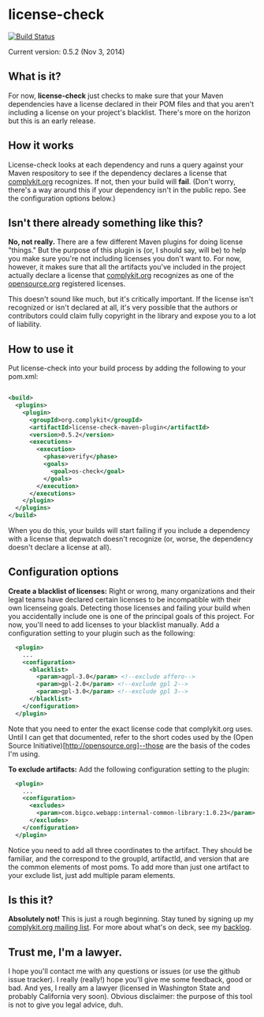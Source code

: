 license-check
=============

[![Build Status](https://travis-ci.org/mrice/license-check.png)](https://travis-ci.org/mrice/license-check)

Current version: 0.5.2 (Nov 3, 2014)

What is it?
--------------
For now, **license-check** just checks to make sure that your Maven dependencies have a license declared in their POM files and that you aren't including a license on your project's blacklist. There's more on the horizon but this is an early release. 

How it works
--------------
License-check looks at each dependency and runs a query against your Maven respository to see if the dependency declares a license that [complykit.org](http://www.complykit.org) recognizes. If not, then your build will **fail**. (Don't worry, there's a way around this if your dependency isn't in the public repo. See the configuration options below.)

Isn't there already something like this?
---------------
**No, not really.** There are a few different Maven plugins for doing license "things." But the purpose of this plugin is (or, I should say, will be) to help you make sure you're not including licenses you don't want to. For now, however, it makes sure that all the artifacts you've included in the project actually declare a license that [complykit.org](http://www.complykit.org) recognizes as one of the [opensource.org](http://www.opensource.org/) registered licenses. 

This doesn't sound like much, but it's critically important. If the license isn't recognized or isn't declared at all, it's very possible that the authors or contributors could claim fully copyright in the library and expose you to a lot of liability. 

How to use it
---------------
Put license-check into your build process by adding the following to your pom.xml:

```xml

<build>
  <plugins>
    <plugin>
      <groupId>org.complykit</groupId>
      <artifactId>license-check-maven-plugin</artifactId>
      <version>0.5.2</version>
      <executions>
        <execution>
          <phase>verify</phase>
          <goals>
            <goal>os-check</goal>
          </goals>
        </execution>
      </executions>
    </plugin>
  </plugins>
</build>

```

When you do this, your builds will start failing if you include a dependency with a license that depwatch doesn't recognize (or, worse, the dependency doesn't declare a license at all).

Configuration options
---------------
**Create a blacklist of licenses:** Right or wrong, many organizations and their legal teams have declared certain licenses to be incompatible with their own licenseing goals. Detecting those licenses and failing your build when you accidentally include one is one of the principal goals of this project. For now, you'll need to add licenses to your blacklist manually. Add a configuration setting to your plugin such as the following:

```xml
  <plugin>
    ...
    <configuration>
      <blacklist>
        <param>agpl-3.0</param> <!--exclude affero-->
        <param>gpl-2.0</param> <!--exclude gpl 2-->
        <param>gpl-3.0</param> <!--exclude gpl 3-->
      </blacklist>
    </configuration>
  </plugin>
```

Note that you need to enter the exact license code that complykit.org uses. Until I can get that documented, refer to the short codes used by the (Open Source Initiative)[http://opensource.org]--those are the basis of the codes I'm using.

**To exclude artifacts:** Add the following configuration setting to the plugin:

```xml
  <plugin>
    ...
    <configuration>
      <excludes>
        <param>com.bigco.webapp:internal-common-library:1.0.23</param>
      </excludes>
    </configuration>
  </plugin>
```

Notice you need to add all three coordinates to the artifact. They should be familiar, and the correspond to the groupId, artifactId, and version that are the common elements of most poms. To add more than just one artifact to your exclude list, just add multiple param elements.


Is this it?
---------------
**Absolutely not!** This is just a rough beginning. Stay tuned by signing up my [complykit.org mailing list](http://www.complykit.org). For more about what's on deck, see my [backlog](https://github.com/mrice/license-check/wiki/Backlog).


Trust me, I'm a lawyer.
---------------
I hope you'll contact me with any questions or issues (or use the github issue tracker). I really (really!) hope you'll give me some feedback, good or bad. And yes, I really am a lawyer (licensed in Washington State and probably California very soon). Obvious disclaimer: the purpose of this tool is not to give you legal advice, duh.